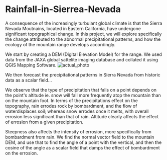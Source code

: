 # Rainfall-in-Sierrea-Nevada

A consequence of the increasingly turbulant global climate is that the Sierra Nevada Moutnains, located in Eastern California, have undergone significant topographical change. In this project, we will explore specifically the change attributed to the abnormal precipitational patterns, and how the ecology of the mountain range develops accordingly.

We start by creating a DEM (Digital Elevation Model) for the range. We used data from the JAXA global sattelite imaging database and collated it using QGIS Mapping Software.
![actual_photo](https://github.com/user-attachments/assets/fe508619-f97e-4a34-bd10-70871ee8eca9)

We then forecast the precipitational patterns in Sierra Nevada from historic data as a scalar field...

We observe that the type of precipitation that falls on a point depends on the point's altitude ie. snow will fall more frequently atop the mountain than on the mountain foot. In terms of the precipitations effect on the topography, rain errodes rock by bombardment, and the flow of waterdisplaces soil; whereas snow errodes once it melts, with overall errosion less significant than that of rain. Altitude clearly affects the effect of errosion from a given precipitation.

Steepness also affects the intensity of errosion, more specifically from bombardment from rain. We find the normal vector field to the mountain DEM, and use that to find the angle of a point with the vertical, and then the cosine of the angle as a scalar field that damps the effect of bombardment on the errosion.
